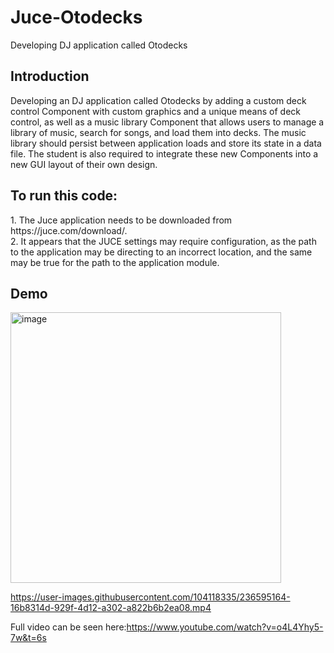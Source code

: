 # Juce-Otodecks
Developing DJ application called Otodecks

<h2>Introduction</h2>

Developing an DJ application called Otodecks by adding a custom deck control Component with custom graphics and a unique means of deck control, as well as a music library Component that allows users to manage a library of music, search for songs, and load them into decks. The music library should persist between application loads and store its state in a data file. The student is also required to integrate these new Components into a new GUI layout of their own design.


<h2>To run this code: </h2>
1. The Juce application needs to be downloaded from https://juce.com/download/. </br>
2. It appears that the JUCE settings may require configuration, as the path to the application may be directing to an incorrect location, and the same may be true for the path to the application module.

<h2> Demo  </h2>
<img width="433" alt="image" src="https://user-images.githubusercontent.com/104118335/236137547-42aaa43b-71bb-4acf-ba8e-e4e3b4a44ae0.png">

https://user-images.githubusercontent.com/104118335/236595164-16b8314d-929f-4d12-a302-a822b6b2ea08.mp4


Full video can be seen here:https://www.youtube.com/watch?v=o4L4Yhy5-7w&t=6s



